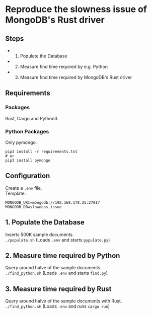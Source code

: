 # Reproduce the slowness issue of MongoDB's Rust driver

## Steps
- 1. Populate the Database
- 2. Measure find time required by e.g. Python
- 3. Measure find time required by MongoDB's Rust driver

## Requirements
### Packages 
Rust, Cargo and Python3.

### Python Packages
Only pymongo.
```
pip3 install -r requirements.txt
# or
pip3 install pymongo
```

## Configuration
Create a `.env` file.  
Template:
```
MONGODB_URI=mongodb://192.168.178.25:27017
MONGODB_DB=slowness_issue
```

## 1. Populate the Database
Inserts 500K sample documents.  
`./populate.sh` (Loads `.env` and starts `pypulate.py`)

## 2. Measure time required by Python
Query around halve of the sample documents.  
`./find_python.sh` (Loads `.env` and starts `find.py`)

## 3. Measure time required by Rust
Query around halve of the sample documents with Rust.  
`./find_python.sh` (Loads `.env` and runs `cargo run`)
